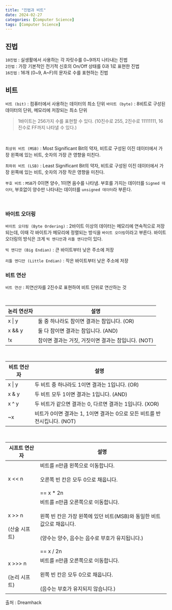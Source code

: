 ```yaml
---
title: "진법과 비트"
date: 2024-02-27
categories: [Computer Science]
tags: [Computer Science]
---
```


## 진법
`10진법` : 실생활에서 사용하는 각 자릿수를 0~9까지 나타내는 진법  
`2진법` : 가장 기본적인 전기적 신호의 On/Off 상태를 0과 1로 표현한 진법  
`16진법` : 16개 (0~9, A~F)의 문자로 수를 표현하는 진법  

## 비트
`비트 (bit)` : 컴퓨터에서 사용하는 데이터의 최소 단위
`바이트 (byte)` : 8비트로 구성된 데이터의 단위, 메모리에 저장되는 최소 단위
> 1바이트는 256가지 수를 표현할 수 있다. (10진수로 255, 2진수로 11111111, 16진수로 FF까지 나타낼 수 있다.)  

<br>  

`최상위 비트 (MSB)` : Most Significant Bit의 약자, 비트로 구성된 이진 데이터에서 가장 왼쪽에 있는 비트, 숫자의 가장 큰 영향을 미친다.

`최하위 비트 (LSB)` : Least Significant Bit의 약자, 비트로 구성된 이진 데이터에서 가장 왼쪽에 있는 비트, 숫자의 가장 작은 영향을 미친다.

`부호 비트` : `MSB`가 0이면 양수, 1이면 음수를 나타냄. 부호를 가지는 데이터를 `Signed 데이터`, 부호없이 양수만 나타내는 데이터를 `unsigned 데이터`라 부른다.  

<br>  

### 바이트 오더링

`바이트 오더링 (Byte Ordering)` : 2바이트 이상의 데이터는 메모리에 연속적으로 저장되는데, 이때 각 바이트가 메모리에 정렬되는 방식을 `바이트 오더링`이라고 부른다. 바이트 오더링의 방식은 크게 `빅 엔디안`과 `리틀 엔디안`이 있다.

`빅 엔디안 (Big Endian)` : 큰 바이트부터 낮은 주소에 저장

`리틀 엔디안 (Little Endian)` : 작은 바이트부터 낮은 주소에 저장

### 비트 연산

`비트 연산` : 피연산자를 2진수로 표현하여 비트 단위로 연산하는 것  

<br>  

|논리 연산자|설명|
|---|---|
|x \| y|둘 중 하나라도 참이면 결과는 참입니다. (OR)|
|x && y|둘 다 참이면 결과는 참입니다. (AND)|
|!x|참이면 결과는 거짓, 거짓이면 결과는 참입니다. (NOT)|  

<br>  

| 비트 연산자 | 설명 |
|---|---|
| x \| y | 두 비트 중 하나라도 1이면 결과는 1입니다. (OR) |
| x & y | 두 비트 모두 1이면 결과는 1입니다. (AND) |
| x ^ y | 두 비트가 같으면 결과는 0, 다르면 결과는 1입니다. (XOR) |
| ~x | 비트가 0이면 결과는 1, 1이면 결과는 0으로 모든 비트를 반전시킵니다. (NOT) |  

<br>  

| 시프트 연산자 | 설명 |
|---|---|
| x << n | 비트를 n만큼 왼쪽으로 이동합니다.<br><br>오른쪽 빈 칸은 모두 0으로 채웁니다.<br><br>== x * 2n |
| x >> n<br><br>(산술 시프트) | 비트를 n만큼 오른쪽으로 이동합니다.<br><br>왼쪽 빈 칸은 가장 왼쪽에 있던 비트(MSB)와 동일한 비트 값으로 채웁니다.<br><br>(양수는 양수, 음수는 음수로 부호가 유지됩니다.)<br><br>== x / 2n |
| x >>> n<br><br>(논리 시프트) | 비트를 n만큼 오른쪽으로 이동합니다.<br><br>왼쪽 빈 칸은 모두 0으로 채웁니다.<br><br>(음수는 부호가 유지되지 않습니다.) |

출처 : Dreamhack